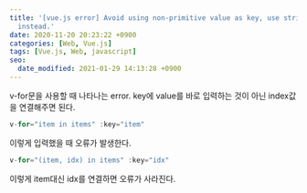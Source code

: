 ```yaml
---
title: '[vue.js error] Avoid using non-primitive value as key, use string/number value
  instead.'
date: 2020-11-20 20:23:22 +0900
categories: [Web, Vue.js]
tags: [Vue.js, Web, javascript]
seo:
  date_modified: 2021-01-29 14:13:28 +0900
---
```


v-for문을 사용할 때 나타나는 error.
key에 value를 바로 입력하는 것이 아닌 index값을 연결해주면 된다.

```javascript
v-for="item in items" :key="item"
```

이렇게 입력했을 때 오류가 발생한다.

```javascript
v-for="(item, idx) in items" :key="idx"
```

이렇게 item대신 idx를 연결하면 오류가 사라진다.
